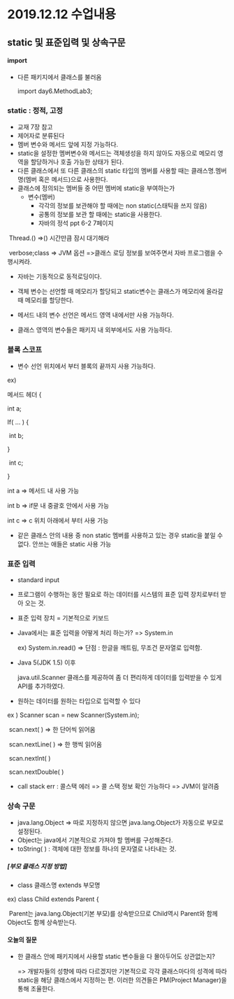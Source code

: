 # 2019.12.12 수업내용

## static 및 표준입력 및 상속구문

#### import

- 다른 패키지에서 클래스를 불러옴

  import day6.MethodLab3;



### static : 정적, 고정

- 교재 7장 참고
- 제어자로 분류된다
- 멤버 변수와 메서드 앞에 지정 가능하다.
- static을 설정한 멤버변수와 메서드는 객체생성을 하지 않아도 자동으로 메모리 영역을 할당하거나 호출 가능한 상태가 된다.
- 다른 클래스에서 또 다른 클래스의 static 타입의 멤버를 사용할 때는 클래스명.멤버명(멤버 혹은 메서드)으로 사용한다.
- 클래스에 정의되는 멤버들 중 어떤 멤버에 static을 부여하는가
  - 변수(멤버)
    - 각각의 정보를 보관해야 할 때에는 non static(스태틱을 쓰지 않음)
    - 공통의 정보를 보관 할 때에는 static을 사용한다.
    - 자바의 정석 ppt 6-2 7페이지



​	Thread.() =>() 시간만큼 잠시 대기해라

​	verbose;class => JVM 옵션 =>클래스 로딩 정보를 보여주면서 자바 프로그램을 수행시켜라.



- 자바는 기동적으로 동적로딩이다.



- 객체 변수는 선언할 때 메모리가 할당되고 static변수는 클래스가 메모리에 올라갈 때 메모리를 할당한다.
- 메서드 내의 변수 선언은 메서드 영역 내에서만 사용 가능하다.
- 클래스 영역의 변수들은 패키지 내 외부에서도 사용 가능하다.

### 블록 스코프

- 변수 선언 위치에서 부터 블록의 끝까지 사용 가능하다.

ex)

메서드 헤더 {

int a;

If( ... ) {

​	int b;

}

​	int c;

}

int a => 메서드 내 사용 가능

int  b => if문 내 중괄호 안에서 사용 가능

int c => c 위치 아래에서 부터 사용 가능

- 같은 클래스 안의 내용 중 non static 멤버를 사용하고 있는 경우 static을 붙일 수 없다. 안쓰는 애들은 static 사용 가능

### 표준 입력

- standard input

- 프로그램이 수행하는 동안 필요로 하는 데이터를 시스템의 표준 입력 장치로부터 받아 오는 것.

- 표준 입력 장치 = 기본적으로 키보드

- Java에서는 표준 입력을 어떻게 처리 하는가? => System.in

  ex) System.in.read() => 단점 : 한글을 깨트림, 무조건 문자열로 입력함.

- Java 5(JDK 1.5) 이후

  java.util.Scanner 클래스를 제공하여 좀 더 편리하게 데이터를 입력받을 수 있게 API를 추가하였다.

- 원하는 데이터를 원하는 타입으로 입력할 수 있다

ex ) Scanner scan = new Scanner(System.in);

​	scan.next( )				=> 한 단어씩 읽어옴

​	scan.nextLine( )		=> 한 행씩 읽어옴

​	scan.nextInt( )

​	scan.nextDouble( )



* call stack err : 콜스택 에러 => 콜 스택 정보 확인 가능하다 => JVM이 알려줌

### 상속 구문

- java.lang.Object => 따로 지정하지 않으면 java.lang.Object가 자동으로 부모로 설정된다.
- Object는 java에서 기본적으로 가져야 할 멤버를 구성해준다.
- toString( ) : 객체에 대한 정보를 하나의 문자열로 나타내는 것.

##### [부모 클래스 지정 방법]

- class 클래스명 extends 부모명

ex) class Child extends Parent {

​	Parent는 java.lang.Object(기본 부모)를 상속받으므로 Child역시 Parent와 함께 Object도 함께 상속받는다.







#### 오늘의 질문

- 한 클래스 안에 패키지에서 사용할 static 변수들을 다 몰아두어도 상관없는지?

  => 개발자들의 성향에 따라 다르겠지만 기본적으로 각각 클래스마다의 성격에 따라 static을 해당 클래스에서 지정하는 편. 이러한 의견들은 PM(Project Manager)을 통해 조율한다.